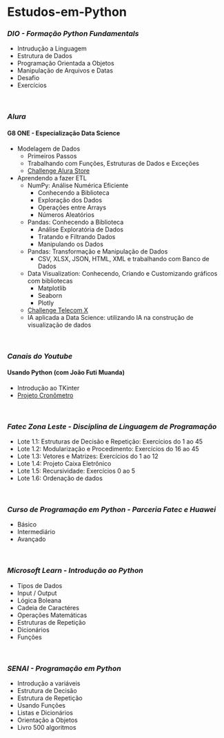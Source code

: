 # Estudos-em-Python

### *DIO - Formação Python Fundamentals*
- Intrudução a Linguagem
- Estrutura de Dados
- Programação Orientada a Objetos
- Manipulação de Arquivos e Datas
- Desafio
- Exercícios

</br>

### *Alura*
#### G8 ONE - Especialização Data Science
- Modelagem de Dados
  - Primeiros Passos 
  - Trabalhando com Funções, Estruturas de Dados e Exceções
  - [Challenge Alura Store](https://github.com/igormanoels/.Estudos-em-Python/tree/main/Alura/G8%20ONE%20-%20Especializa%C3%A7%C3%A3o%20Data%20Science/Encare%20o%20Challenge%20Alura%20Store/Challenge%20Rede%20Alura%20Store)
- Aprendendo a fazer ETL
  - NumPy: Análise Numérica Eficiente
    - Conhecendo a Biblioteca
    - Exploração dos Dados
    - Operações entre Arrays
    - Números Aleatórios 
  - Pandas: Conhecendo a Biblioteca
    - Análise Exploratória de Dados
    - Tratando e Filtrando Dados
    - Manipulando os Dados 
  - Pandas: Transformação e Manipulação de Dados
    - CSV, XLSX, JSON, HTML, XML e trabalhando com Banco de Dados 
  - Data Visualization: Conhecendo, Criando e Customizando gráficos com bibliotecas
    - Matplotlib
    - Seaborn
    - Plotly
  - [Challenge Telecom X](https://github.com/igormanoels/.Estudos-em-Python/tree/main/Alura/G8%20ONE%20-%20Especializa%C3%A7%C3%A3o%20Data%20Science/Encare%20o%20Challenge%20Alura%20Store/Challenge%20Telecom%20X%20-%20An%C3%A1lise%20de%20Evas%C3%A3o%20de%20Clientes)
  - IA aplicada a Data Science: utilizando IA na construção de visualização de dados


</br>

### *Canais do Youtube* 
#### Usando Python (com João Futi Muanda)
- Introdução ao TKinter
- [Projeto Cronômetro](https://github.com/igormanoels/.Estudos-em-Python/tree/main/Canais%20do%20Youtube/Usando%20Python%20(com%20Jo%C3%A3o%20Futi%20Muanda)/Projetos/cronometro)

</br>
  
### *Fatec Zona Leste - Disciplina de Linguagem de Programação*
- Lote 1.1: Estruturas de Decisão e Repetição: Exercícios do 1 ao 45
- Lote 1.2: Modularização e Procedimento: Exercícios do 16 ao 45
- Lote 1.3: Vetores e Matrizes: Exercícios do 1 ao 12
- Lote 1.4: Projeto Caixa Eletrônico
- Lote 1.5: Recursividade: Exercícios 0 ao 5
- Lote 1.6: Ordenação de dados 

</br>

### *Curso de Programação em Python - Parceria Fatec e Huawei*
- Básico
- Intermediário
- Avançado

</br>

### *Microsoft Learn - Introdução ao Python* 
- Tipos de Dados
- Input / Output
- Lógica Boleana
- Cadeia de Caractéres
- Operações Matemáticas
- Estruturas de Repetição
- Dicionários
- Funções

</br>

### *SENAI - Programação em Python*
- Introdução a variáveis
- Estrutura de Decisão
- Estrutura de Repetição
- Usando Funções
- Listas e Dicionários
- Orientação a Objetos
- Livro 500 algoritmos
